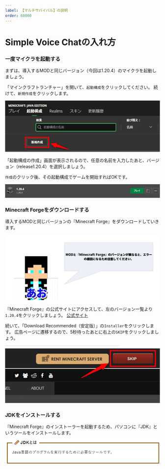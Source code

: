 ```yaml
---
label: 【マルチサバイバル】の説明
order: 68000
---
```

# Simple Voice Chatの入れ方
### 一度マイクラを起動する
まずは、導入するMODと同じバージョン（今回は1.20.4）のマイクラを起動しましょう。

「マインクラフトランチャー」を開いて、`起動構成`をクリックしてください。
続けて、`新規作成`をクリックします。
  
![MOD1](/image/mod1.png)
  
「起動構成の作成」画面が表示されるので、任意の名前を入力したあと、バージョン（release1.20.4）を選択しましょう。

`作成`のクリック後、その起動構成でゲームを開始すればOKです。
  
![mod2](/image/mod2.png)

### Minecraft Forgeをダウンロードする  
導入するMODと同じバージョンの『Minecraft Forge』をダウンロードしていきます。

![ao](/image/mod3.PNG)

『Minecraft Forge』の公式サイトにアクセスして、左のバージョン一覧より`1.20.4`をクリックしましょう。
[公式サイト](https://files.minecraftforge.net/net/minecraftforge/forge/index_1.20.4.html)
  
続いて、「Download Recommended（安定版）」の`Installer`をクリックします。
広告ページに遷移するので、5秒待ったあとに右上の`SKIP`をクリックしましょう。  

![mod4](/image/mod4.png)

### JDKをインストールする
『Minecraft Forge』のインストーラーを起動するため、パソコンに『JDK』というツールをインストールします。
  
![JDK](/image/mod5.png)












































